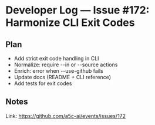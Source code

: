 # Developer Log — Issue #172: Harmonize CLI Exit Codes

## Plan

- Add strict exit code handling in CLI
- Normalize: require --in or --source actions
- Enrich: error when --use-github fails
- Update docs (README + CLI reference)
- Add tests for exit codes

## Notes

Link: https://github.com/a5c-ai/events/issues/172
